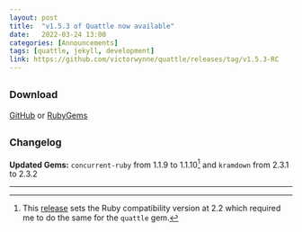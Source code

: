 ```yaml
---
layout: post
title:  "v1.5.3 of Quattle now available"
date:   2022-03-24 13:00
categories: [Announcements]
tags: [quattle, jekyll, development]
link: https://github.com/victorwynne/quattle/releases/tag/v1.5.3-RC
---
```


## <small>Download</small>
[GitHub](https://github.com/victorwynne/quattle/releases) or [RubyGems](https://rubygems.org/gems/quattle)<br>

## <small>Changelog</small>

**Updated Gems:** `concurrent-ruby` from 1.1.9 to 1.1.10[^1] and `kramdown` from 2.3.1 to 2.3.2

---
[^1]: This [release](https://github.com/ruby-concurrency/concurrent-ruby/releases/tag/v1.1.10) sets the Ruby compatibility version at 2.2 which required me to do the same for the `quattle` gem.

